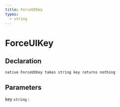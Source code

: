```yaml
---
title: ForceUIKey
types:
  - string
---
```


# ForceUIKey

## Declaration

```jass
native ForceUIKey takes string key returns nothing
```

## Parameters
key `string`
: 
